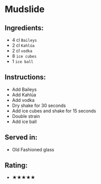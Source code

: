 # Mudslide

## Ingredients:
- 4 cl `Baileys`
- 2 cl `Kahlúa`
- 2 cl `vodka`
- 8 `ice cubes`
- 1 `ice ball`

## Instructions:
- Add Baileys
- Add Kahlúa
- Add vodka
- Dry shake for 30 seconds
- Add ice cubes and shake for 15 seconds
- Double strain
- Add ice ball

## Served in:
- Old Fashioned glass

## Rating:
- ★★★★★